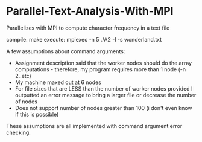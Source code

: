 # Parallel-Text-Analysis-With-MPI
Parallelizes with MPI to compute character frequency in a text file

compile: make
execute: mpiexec -n 5 ./A2 -l -s wonderland.txt

A few assumptions about command arguments:
- Assignment description said that the worker nodes should do the array computations - therefore, my program requires more than 1 node (-n 2..etc)
- My machine maxed out at 6 nodes
- For file sizes that are LESS than the number of worker nodes provided I outputted an error message to bring a larger file or decrease the number of nodes
- Does not support number of nodes greater than 100 (i don't even know if this is possible)

These assumptions are all implemented with command argument error checking.